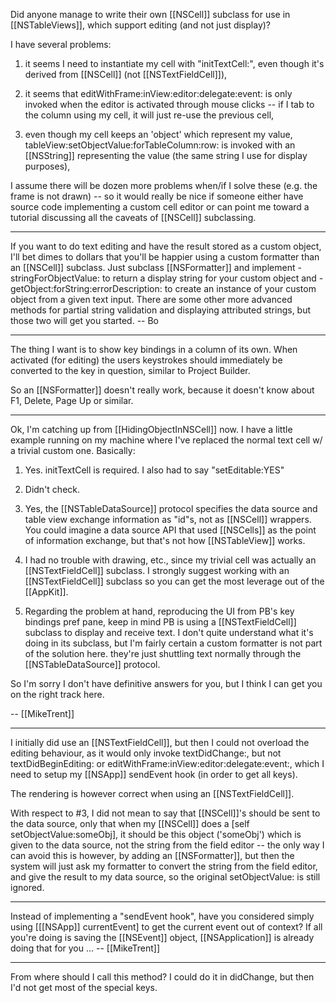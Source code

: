 Did anyone manage to write their own [[NSCell]] subclass for use in [[NSTableViews]], which support editing (and not just display)?

I have several problems:

1) it seems I need to instantiate my cell with "initTextCell:", even though it's derived from [[NSCell]] (not [[NSTextFieldCell]]),

2) it seems that editWithFrame:inView:editor:delegate:event: is only invoked when the editor is activated through mouse clicks -- if I tab to the column using my cell, it will just re-use the previous cell,

3) even though my cell keeps an 'object' which represent my value, tableView:setObjectValue:forTableColumn:row: is invoked with an [[NSString]] representing the value (the same string I use for display purposes),

I assume there will be dozen more problems when/if I solve these (e.g. the frame is not drawn) -- so it would really be nice if someone either have source code implementing a custom cell editor or can point me toward a tutorial discussing all the caveats of [[NSCell]] subclassing.

----

If you want to do text editing and have the result stored as a custom object, I'll bet dimes to dollars that you'll be happier using a custom formatter than an [[NSCell]] subclass.   Just subclass [[NSFormatter]] and implement -stringForObjectValue: to return a display string for your custom object and -getObject:forString:errorDescription: to create an instance of your custom object from a given text input.  There are some other more advanced methods for partial string validation and displaying attributed strings, but those two will get you started.  -- Bo

----

The thing I want is to show key bindings in a column of its own. When activated (for editing) the users keystrokes should immediately be converted to the key in question, similar to Project Builder.

So an [[NSFormatter]] doesn't really work, because it doesn't know about F1, Delete, Page Up or similar.

----

Ok, I'm catching up from [[HidingObjectInNSCell]] now. I have a little example running on my machine where I've replaced the normal text cell w/ a trivial custom one. Basically:

1) Yes. initTextCell is required. I also had to say "setEditable:YES"

2) Didn't check.

3) Yes, the [[NSTableDataSource]] protocol specifies the data source and table view exchange information as "id"s, not as [[NSCell]] wrappers. You could imagine a data source API that used [[NSCells]] as the point of information exchange, but that's not how [[NSTableView]] works. 

4) I had no trouble with drawing, etc., since my trivial cell was actually an [[NSTextFieldCell]] subclass. I strongly suggest working with an [[NSTextFieldCell]] subclass so you can get the most leverage out of the [[AppKit]]. 

5) Regarding the problem at hand, reproducing the UI from PB's key bindings pref pane, keep in mind PB is using a [[NSTextFieldCell]] subclass to display and receive text. I don't quite understand what it's doing in its subclass, but I'm fairly certain a custom formatter is not part of the solution here. they're just shuttling text normally through the  [[NSTableDataSource]] protocol.

So I'm sorry I don't have definitive answers for you, but I think I can get you on the right track here. 

-- [[MikeTrent]]

----

I initially did use an [[NSTextFieldCell]], but then I could not overload the editing behaviour, as it would only invoke textDidChange:, but not textDidBeginEditing: or editWithFrame:inView:editor:delegate:event:, which I need to setup my [[NSApp]] sendEvent hook (in order to get all keys).

The rendering is however correct when using an [[NSTextFieldCell]].

With respect to #3, I did not mean to say that [[NSCell]]'s should be sent to the data source, only that when my [[NSCell]] does a [self setObjectValue:someObj], it should be this object ('someObj') which is given to the data source, not the string from the field editor -- the only way I can avoid this is however, by adding an [[NSFormatter]], but then the system will just ask my formatter to convert the string from the field editor, and give the result to my data source, so the original setObjectValue: is still ignored.

----

Instead of implementing a "sendEvent hook", have you considered simply using [[[NSApp]] currentEvent] to get the current event out of context? If all you're doing is saving the [[NSEvent]] object, [[NSApplication]] is already doing that for you ... -- [[MikeTrent]]

----

From where should I call this method? I could do it in didChange, but then I'd not get most of the special keys.